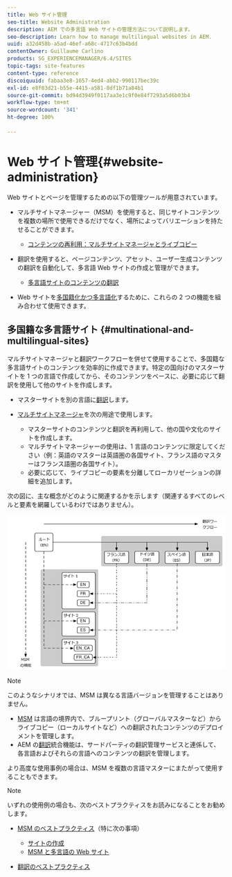 ```yaml
---
title: Web サイト管理
seo-title: Website Administration
description: AEM での多言語 Web サイトの管理方法について説明します。
seo-description: Learn how to manage multilingual websites in AEM.
uuid: a32d458b-a5ad-46ef-a68c-4717c63b4bdd
contentOwner: Guillaume Carlino
products: SG_EXPERIENCEMANAGER/6.4/SITES
topic-tags: site-features
content-type: reference
discoiquuid: fabaa3e8-1657-4ed4-abb2-990117bec39c
exl-id: e8f83d21-b55e-4415-a581-8df1b71a84b1
source-git-commit: bd94d3949f0117aa3e1c9f0e84f7293a5d6b03b4
workflow-type: tm+mt
source-wordcount: '341'
ht-degree: 100%

---
```


# Web サイト管理{#website-administration}

Web サイトとページを管理するための以下の管理ツールが用意されています。

* マルチサイトマネージャー（MSM）を使用すると、同じサイトコンテンツを複数の場所で使用できるだけでなく、場所によってバリエーションを持たせることができます。

   * [コンテンツの再利用：マルチサイトマネージャとライブコピー](/help/sites-administering/msm.md)

* 翻訳を使用すると、ページコンテンツ、アセット、ユーザー生成コンテンツの翻訳を自動化して、多言語 Web サイトの作成と管理ができます。

   * [多言語サイトのコンテンツの翻訳](/help/sites-administering/translation.md)

* Web サイトを[多国籍化かつ多言語化](#multinational-and-multilingual-sites)するために、これらの 2 つの機能を組み合わせて使用できます。

## 多国籍な多言語サイト {#multinational-and-multilingual-sites}

マルチサイトマネージャと翻訳ワークフローを併せて使用することで、多国籍な多言語サイトのコンテンツを効率的に作成できます。特定の国向けのマスターサイトを 1 つの言語で作成してから、そのコンテンツをベースに、必要に応じて翻訳を使用して他のサイトを作成します。

* マスターサイトを別の言語に[翻訳](/help/sites-administering/translation.md)します。

* [マルチサイトマネージャ](/help/sites-administering/msm.md)を次の用途で使用します。

   * マスターサイトのコンテンツと翻訳を再利用して、他の国や文化のサイトを作成します。
   * マルチサイトマネージャーの使用は、1 言語のコンテンツに限定してください（例：英語のマスターは英語圏の各国サイト、フランス語のマスターはフランス語圏の各国サイト）。
   * 必要に応じて、ライブコピーの要素を分離してローカリゼーションの詳細を追加します。

次の図に、主な概念がどのように関連するかを示します（関連するすべてのレベルと要素を網羅しているわけではありません）。

![chlimage_1-71](assets/chlimage_1-71.png)

>[!NOTE]
>
>このようなシナリオでは、MSM は異なる言語バージョンを管理することはありません。
>
>* [MSM](/help/sites-administering/msm.md) は言語の境界内で、ブループリント（グローバルマスターなど）からライブコピー（ローカルサイトなど）への翻訳されたコンテンツのデプロイメントを管理します。
>* AEM の[翻訳](/help/sites-administering/translation.md)統合機能は、サードパーティの翻訳管理サービスと連係して、各言語およびそれらの言語へのコンテンツの翻訳を管理します。
>
>より高度な使用事例の場合は、MSM を複数の言語マスターにまたがって使用することもできます。

>[!NOTE]
>
>いずれの使用例の場合も、次のベストプラクティスをお読みになることをお勧めします。
>
>* [MSM のベストプラクティス](/help/sites-administering/msm-best-practices.md)（特に次の事項）
   >
   >   * [サイトの作成](/help/sites-administering/msm-best-practices.md#create-site)
   >   * [MSM と多言語の Web サイト](/help/sites-administering/msm-best-practices.md#msm-and-multilingual-websites)
>
>* [翻訳のベストプラクティス](/help/sites-administering/tc-bp.md)

